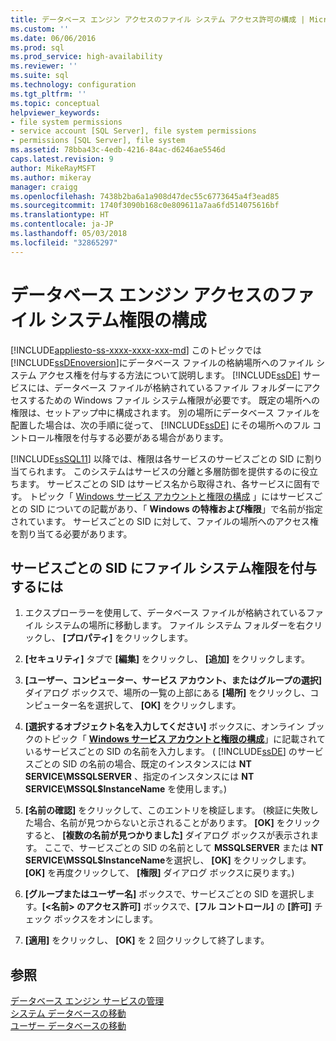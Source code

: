 ```yaml
---
title: データベース エンジン アクセスのファイル システム アクセス許可の構成 | Microsoft Docs
ms.custom: ''
ms.date: 06/06/2016
ms.prod: sql
ms.prod_service: high-availability
ms.reviewer: ''
ms.suite: sql
ms.technology: configuration
ms.tgt_pltfrm: ''
ms.topic: conceptual
helpviewer_keywords:
- file system permissions
- service account [SQL Server], file system permissions
- permissions [SQL Server], file system
ms.assetid: 78bba43c-4edb-4216-84ac-d6246ae5546d
caps.latest.revision: 9
author: MikeRayMSFT
ms.author: mikeray
manager: craigg
ms.openlocfilehash: 7438b2ba6a1a908d47dec55c6773645a4f3ead85
ms.sourcegitcommit: 1740f3090b168c0e809611a7aa6fd514075616bf
ms.translationtype: HT
ms.contentlocale: ja-JP
ms.lasthandoff: 05/03/2018
ms.locfileid: "32865297"
---
```

# <a name="configure-file-system-permissions-for-database-engine-access"></a>データベース エンジン アクセスのファイル システム権限の構成
[!INCLUDE[appliesto-ss-xxxx-xxxx-xxx-md](../../includes/appliesto-ss-xxxx-xxxx-xxx-md.md)]
  このトピックでは [!INCLUDE[ssDEnoversion](../../includes/ssdenoversion-md.md)]にデータベース ファイルの格納場所へのファイル システム アクセス権を付与する方法について説明します。 [!INCLUDE[ssDE](../../includes/ssde-md.md)] サービスには、データベース ファイルが格納されているファイル フォルダーにアクセスするための Windows ファイル システム権限が必要です。 既定の場所への権限は、セットアップ中に構成されます。 別の場所にデータベース ファイルを配置した場合は、次の手順に従って、 [!INCLUDE[ssDE](../../includes/ssde-md.md)] にその場所へのフル コントロール権限を付与する必要がある場合があります。  
  
 [!INCLUDE[ssSQL11](../../includes/sssql11-md.md)] 以降では、権限は各サービスのサービスごとの SID に割り当てられます。 このシステムはサービスの分離と多層防御を提供するのに役立ちます。 サービスごとの SID はサービス名から取得され、各サービスに固有です。 トピック「 [Windows サービス アカウントと権限の構成](../../database-engine/configure-windows/configure-windows-service-accounts-and-permissions.md) 」にはサービスごとの SID についての記載があり、「 **Windows の特権および権限**」で名前が指定されています。 サービスごとの SID に対して、ファイルの場所へのアクセス権を割り当てる必要があります。  
  
## <a name="to-grant-file-system-permission-to-the-per-service-sid"></a>サービスごとの SID にファイル システム権限を付与するには  
  
1.  エクスプローラーを使用して、データベース ファイルが格納されているファイル システムの場所に移動します。 ファイル システム フォルダーを右クリックし、 **[プロパティ]** をクリックします。  
  
2.  **[セキュリティ]** タブで **[編集]** をクリックし、 **[追加]** をクリックします。  
  
3.  **[ユーザー、コンピューター、サービス アカウント、またはグループの選択]** ダイアログ ボックスで、場所の一覧の上部にある **[場所]** をクリックし、コンピューター名を選択して、 **[OK]** をクリックします。  
  
4.  **[選択するオブジェクト名を入力してください]** ボックスに、オンライン ブックのトピック「 [**Windows サービス アカウントと権限の構成**](../../database-engine/configure-windows/configure-windows-service-accounts-and-permissions.md)」に記載されているサービスごとの SID の名前を入力します。 ( [!INCLUDE[ssDE](../../includes/ssde-md.md)] のサービスごとの SID の名前の場合、既定のインスタンスには **NT SERVICE\MSSQLSERVER** 、指定のインスタンスには **NT SERVICE\MSSQL$InstanceName** を使用します。)  
  
5.  **[名前の確認]** をクリックして、このエントリを検証します。 (検証に失敗した場合、名前が見つからないと示されることがあります。 **[OK]** をクリックすると、 **[複数の名前が見つかりました]** ダイアログ ボックスが表示されます。 ここで、サービスごとの SID の名前として **MSSQLSERVER** または **NT SERVICE\MSSQL$InstanceName**を選択し、 **[OK]** をクリックします。  **[OK]** を再度クリックして、 **[権限]** ダイアログ ボックスに戻ります。)   
6.  **[グループまたはユーザー名]** ボックスで、サービスごとの SID を選択します。**[\<名前> のアクセス許可]** ボックスで、**[フル コントロール]** の **[許可]** チェック ボックスをオンにします。  
  
7. **[適用]** をクリックし、 **[OK]** を 2 回クリックして終了します。  
  
## <a name="see-also"></a>参照  
 [データベース エンジン サービスの管理](../../database-engine/configure-windows/manage-the-database-engine-services.md)   
 [システム データベースの移動](../../relational-databases/databases/move-system-databases.md)   
 [ユーザー データベースの移動](../../relational-databases/databases/move-user-databases.md)  
  
  
